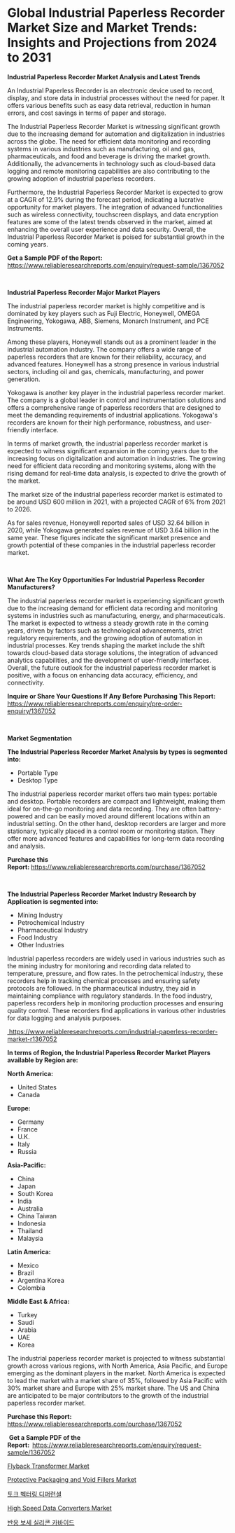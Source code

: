 <p><h1>Global Industrial Paperless Recorder Market Size and Market Trends: Insights and Projections from 2024 to 2031</h1></p><p><strong>Industrial Paperless Recorder Market Analysis and Latest Trends</strong></p>
<p><p>An Industrial Paperless Recorder is an electronic device used to record, display, and store data in industrial processes without the need for paper. It offers various benefits such as easy data retrieval, reduction in human errors, and cost savings in terms of paper and storage.</p><p>The Industrial Paperless Recorder Market is witnessing significant growth due to the increasing demand for automation and digitalization in industries across the globe. The need for efficient data monitoring and recording systems in various industries such as manufacturing, oil and gas, pharmaceuticals, and food and beverage is driving the market growth. Additionally, the advancements in technology such as cloud-based data logging and remote monitoring capabilities are also contributing to the growing adoption of industrial paperless recorders.</p><p>Furthermore, the Industrial Paperless Recorder Market is expected to grow at a CAGR of 12.9% during the forecast period, indicating a lucrative opportunity for market players. The integration of advanced functionalities such as wireless connectivity, touchscreen displays, and data encryption features are some of the latest trends observed in the market, aimed at enhancing the overall user experience and data security. Overall, the Industrial Paperless Recorder Market is poised for substantial growth in the coming years.</p></p>
<p><strong>Get a Sample PDF of the Report:&nbsp;</strong> <a href="https://www.reliableresearchreports.com/enquiry/request-sample/1367052">https://www.reliableresearchreports.com/enquiry/request-sample/1367052</a></p>
<p>&nbsp;</p>
<p><strong>Industrial Paperless Recorder Major Market Players</strong></p>
<p><p>The industrial paperless recorder market is highly competitive and is dominated by key players such as Fuji Electric, Honeywell, OMEGA Engineering, Yokogawa, ABB, Siemens, Monarch Instrument, and PCE Instruments.</p><p>Among these players, Honeywell stands out as a prominent leader in the industrial automation industry. The company offers a wide range of paperless recorders that are known for their reliability, accuracy, and advanced features. Honeywell has a strong presence in various industrial sectors, including oil and gas, chemicals, manufacturing, and power generation.</p><p>Yokogawa is another key player in the industrial paperless recorder market. The company is a global leader in control and instrumentation solutions and offers a comprehensive range of paperless recorders that are designed to meet the demanding requirements of industrial applications. Yokogawa's recorders are known for their high performance, robustness, and user-friendly interface.</p><p>In terms of market growth, the industrial paperless recorder market is expected to witness significant expansion in the coming years due to the increasing focus on digitalization and automation in industries. The growing need for efficient data recording and monitoring systems, along with the rising demand for real-time data analysis, is expected to drive the growth of the market.</p><p>The market size of the industrial paperless recorder market is estimated to be around USD 600 million in 2021, with a projected CAGR of 6% from 2021 to 2026. </p><p>As for sales revenue, Honeywell reported sales of USD 32.64 billion in 2020, while Yokogawa generated sales revenue of USD 3.64 billion in the same year. These figures indicate the significant market presence and growth potential of these companies in the industrial paperless recorder market.</p></p>
<p>&nbsp;</p>
<p><strong>What Are The Key Opportunities For Industrial Paperless Recorder Manufacturers?</strong></p>
<p><p>The industrial paperless recorder market is experiencing significant growth due to the increasing demand for efficient data recording and monitoring systems in industries such as manufacturing, energy, and pharmaceuticals. The market is expected to witness a steady growth rate in the coming years, driven by factors such as technological advancements, strict regulatory requirements, and the growing adoption of automation in industrial processes. Key trends shaping the market include the shift towards cloud-based data storage solutions, the integration of advanced analytics capabilities, and the development of user-friendly interfaces. Overall, the future outlook for the industrial paperless recorder market is positive, with a focus on enhancing data accuracy, efficiency, and connectivity.</p></p>
<p><strong>Inquire or Share Your Questions If Any Before Purchasing This Report:</strong> <a href="https://www.reliableresearchreports.com/enquiry/pre-order-enquiry/1367052">https://www.reliableresearchreports.com/enquiry/pre-order-enquiry/1367052</a></p>
<p>&nbsp;</p>
<p><strong>Market Segmentation</strong></p>
<p><strong>The Industrial Paperless Recorder Market Analysis by types is segmented into:</strong></p>
<p><ul><li>Portable Type</li><li>Desktop Type</li></ul></p>
<p><p>The industrial paperless recorder market offers two main types: portable and desktop. Portable recorders are compact and lightweight, making them ideal for on-the-go monitoring and data recording. They are often battery-powered and can be easily moved around different locations within an industrial setting. On the other hand, desktop recorders are larger and more stationary, typically placed in a control room or monitoring station. They offer more advanced features and capabilities for long-term data recording and analysis.</p></p>
<p><strong>Purchase this Report:&nbsp;</strong><a href="https://www.reliableresearchreports.com/purchase/1367052">https://www.reliableresearchreports.com/purchase/1367052</a></p>
<p>&nbsp;</p>
<p><strong>The Industrial Paperless Recorder Market Industry Research by Application is segmented into:</strong></p>
<p><ul><li>Mining Industry</li><li>Petrochemical Industry</li><li>Pharmaceutical Industry</li><li>Food Industry</li><li>Other Industries</li></ul></p>
<p><p>Industrial paperless recorders are widely used in various industries such as the mining industry for monitoring and recording data related to temperature, pressure, and flow rates. In the petrochemical industry, these recorders help in tracking chemical processes and ensuring safety protocols are followed. In the pharmaceutical industry, they aid in maintaining compliance with regulatory standards. In the food industry, paperless recorders help in monitoring production processes and ensuring quality control. These recorders find applications in various other industries for data logging and analysis purposes.</p></p>
<p><a href="https://www.reliableresearchreports.com/industrial-paperless-recorder-market-r1367052">&nbsp;https://www.reliableresearchreports.com/industrial-paperless-recorder-market-r1367052</a></p>
<p><strong>In terms of Region, the Industrial Paperless Recorder Market Players available by Region are:</strong></p>
<p>
    <p> <strong> North America: </strong>
        <ul>
            <li>United States</li>
            <li>Canada</li>
        </ul>
        </p> 
    <p> <strong> Europe: </strong>
        <ul>
            <li>Germany</li>
            <li>France</li>
            <li>U.K.</li>
            <li>Italy</li>
            <li>Russia</li>
        </ul>
        </p> 
    <p> <strong> Asia-Pacific: </strong>
        <ul>
            <li>China</li>
            <li>Japan</li>
            <li>South Korea</li>
            <li>India</li>
            <li>Australia</li>
            <li>China Taiwan</li>
            <li>Indonesia</li>
            <li>Thailand</li>
            <li>Malaysia</li>
        </ul>
        </p> 
    <p> <strong> Latin America: </strong>
        <ul>
            <li>Mexico</li>
            <li>Brazil</li>
            <li>Argentina Korea</li>
            <li>Colombia</li>
        </ul>
        </p> 
    <p> <strong> Middle East & Africa: </strong>
        <ul>
            <li>Turkey</li>
            <li>Saudi</li>
            <li>Arabia</li>
            <li>UAE</li>
            <li>Korea</li>
        </ul>
    </p>
    </p>
<p><p>The industrial paperless recorder market is projected to witness substantial growth across various regions, with North America, Asia Pacific, and Europe emerging as the dominant players in the market. North America is expected to lead the market with a market share of 35%, followed by Asia Pacific with 30% market share and Europe with 25% market share. The US and China are anticipated to be major contributors to the growth of the industrial paperless recorder market.</p></p>
<p><strong>Purchase this Report: </strong><a href="https://www.reliableresearchreports.com/purchase/1367052">https://www.reliableresearchreports.com/purchase/1367052</a></p>
<p>&nbsp;<strong>Get a Sample PDF of the Report:&nbsp;&nbsp;</strong><a href="https://www.reliableresearchreports.com/enquiry/request-sample/1367052">https://www.reliableresearchreports.com/enquiry/request-sample/1367052</a></p>
<p><strong></strong></p>
<p><p><a href="https://www.linkedin.com/pulse/flyback-transformer-market-global-share-ranking-overall-sales-iesqc?trackingId=zT89fQAv76zSmBqPlo1CCg%3D%3D">Flyback Transformer Market</a></p><p><a href="https://github.com/DarrenSipes1990/Market-Research-Report-List-1/blob/main/protective-packaging-and-void-fillers-market.md">Protective Packaging and Void Fillers Market</a></p><p><a href="https://medium.com/@jerrodhilll/%ED%86%A0%ED%81%AC-%EB%B2%A1%ED%84%B0%EB%A7%81-%EB%94%94%ED%8D%BC%EB%9F%B0%EC%85%9C-%EC%8B%9C%EC%9E%A5-%EB%B6%84%EC%84%9D-%EA%B7%B8%EA%B2%83%EC%9D%98-cagr-%EC%8B%9C%EC%9E%A5-%EC%84%B8%EB%B6%84%ED%99%94-%EB%B0%8F-%EA%B8%80%EB%A1%9C%EB%B2%8C-%EC%82%B0%EC%97%85-%EA%B0%9C%EC%9A%94-257364dc10fc">토크 벡터링 디퍼런셜</a></p><p><a href="https://www.linkedin.com/pulse/emerging-trends-high-speed-data-converters-market-global-outlook-3u5he?trackingId=n7Rn%2FTv%2B6OokhY5LyZgWKg%3D%3D">High Speed Data Converters Market</a></p><p><a href="https://medium.com/@midge5687567/%EB%B0%98%EC%9D%91-%EA%B2%B0%ED%95%A9-%EC%8B%A4%EB%A6%AC%EC%BD%98-%EC%B9%B4%EB%B0%94%EC%9D%B4%EB%93%9C-%EC%8B%9C%EC%9E%A5-%EB%B3%B4%EA%B3%A0%EC%84%9C%EB%8A%94-%EC%9D%B4-%EC%8B%9C%EC%9E%A5%EC%9D%98-%EC%B5%9C%EC%8B%A0-%ED%8A%B8%EB%A0%8C%EB%93%9C%EC%99%80-%EC%84%B1%EC%9E%A5-%EA%B8%B0%ED%9A%8C%EB%A5%BC-%EB%93%9C%EB%9F%AC%EB%83%85%EB%8B%88%EB%8B%A4-922a937322b0">반응 보세 실리콘 카바이드</a></p></p>